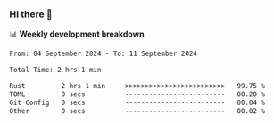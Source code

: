 ### Hi there 👋

<!--
**rajaahdjey/rajaahdjey** is a ✨ _special_ ✨ repository because its `README.md` (this file) appears on your GitHub profile.

Here are some ideas to get you started:

- 🔭 I’m currently working on ...
- 🌱 I’m currently learning ...
- 👯 I’m looking to collaborate on ...
- 🤔 I’m looking for help with ...
- 💬 Ask me about ...
- 📫 How to reach me: ...
- 😄 Pronouns: ...
- ⚡ Fun fact: ...
-->

📊 **Weekly development breakdown**
<!--START_SECTION:waka-->

```txt
From: 04 September 2024 - To: 11 September 2024

Total Time: 2 hrs 1 min

Rust         2 hrs 1 min     >>>>>>>>>>>>>>>>>>>>>>>>>   99.75 %
TOML         0 secs          -------------------------   00.20 %
Git Config   0 secs          -------------------------   00.04 %
Other        0 secs          -------------------------   00.02 %
```

<!--END_SECTION:waka-->
